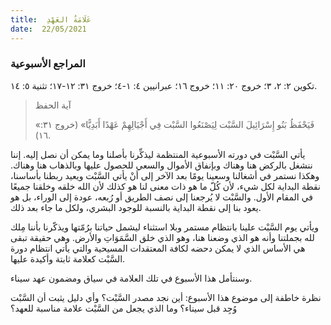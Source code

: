 ```yaml
---
title:  عَلَامَةُ العَهْدِ
date:  22/05/2021
---
```


### المراجع الأسبوعية
تكوين ٢: ٢، ٣؛ خروج ٢٠: ١١؛ خروج ١٦؛ عبرانيين ٤: ١-٤؛ خروج ٣١: ١٢-١٧؛ تثنية ٥: ١٤.

> <p>آية الحفظ</p>
> «فَيَحْفَظُ بَنُو إِسْرَائِيلَ السَّبْت لِيَصْنَعُوا السَّبْت فِي أَجْيَالِهِمْ عَهْدًا أَبَدِيًّا» (خروج ٣١: ١٦).

يأتي السَّبْت في دورته الأسبوعية المنتظمة ليذكِّرنا بأصلنا وما يمكن أن نصل إليه. إننا ننشغل بالركض هنا وهناك وبإنفاق الأموال والسعي للحصول عليها وبالذهاب هنا وهناك. وهكذا نستمر في أشغالنا وسعينا يومًا بعد الآخر إلى أنْ يأتي السَّبْت ويعيد ربطنا بأساسنا، نقطة البداية لكل شيء، لأن كُلّ ما هو ذات معنى لنا هو كذلك لأن الله خلقه وخلقنا جميعًا في المقام الأول. والسَّبْت لا يُرجعنا إلى نصف الطريق أو رُبعه، عودة إلى الوراء، بل هو يعود بنا إلى نقطة البداية بالنسبة للوجود البشري، ولكل ما جاء بعد ذلك.

ويأتي يوم السَّبْت علينا بانتظام مستمر وبلا استثناء ليشمل حياتنا برُمّتها ويذكّرنا بأننا مِلك لله بجملتنا وأنه هو الذي وضعنا هنا، وهو الذي خلق السَّمَوَاتِ والأرض. وهي حقيقة تبقى هي الأساس الذي لا يمكن دحضه لكافة المعتقدات المسيحية والتي يأتي انتظام دورة السَّبْت كعلامة ثابتة وأكيدة عليها.

وسنتأمل هذا الأسبوع في تلك العلامة في سياق ومضمون عهد سيناء.

نظرة خاطفة إلى موضوع هذا الأسبوع: أين نجد مصدر السَّبْت؟ وأي دليل يثبت أن السَّبْت وُجِد قبل سيناء؟ وما الذي يجعل من السَّبْت علامة مناسبة للعهد؟